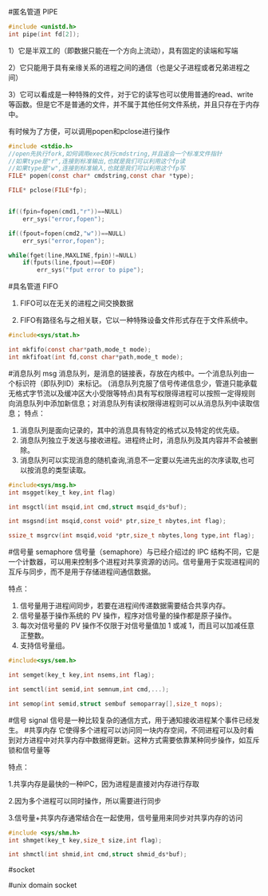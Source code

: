 #匿名管道 PIPE
```c
#include <unistd.h>
int pipe(int fd[2]);
```
1）它是半双工的（即数据只能在一个方向上流动），具有固定的读端和写端

2）它只能用于具有亲缘关系的进程之间的通信（也是父子进程或者兄弟进程之间）

3）它可以看成是一种特殊的文件，对于它的读写也可以使用普通的read、write等函数。但是它不是普通的文件，并不属于其他任何文件系统，并且只存在于内存中。

有时候为了方便，可以调用popen和pclose进行操作
```c
#include <stdio.h>
//open先执行fork,如何调用exec执行cmdstring,并且返会一个标准文件指针
//如果type是"r",连接到标准输出,也就是我们可以利用这个fp读
//如果type是"w",连接到标准输入,也就是我们可以利用这个fp写
FILE* popen(const char* cmdstring,const char *type);

FILE* pclose(FILE*fp);


if((fpin=fopen(cmd1,"r"))==NULL)
    err_sys("error,fopen");

if((fpout=fopen(cmd2,"w"))==NULL)
    err_sys("error,fopen");

while(fget(line,MAXLINE,fpin)!=NULL)
    if(fputs(line,fpout)==EOF)
        err_sys("fput error to pipe");
```


#具名管道 FIFO
1. FIFO可以在无关的进程之间交换数据

2. FIFO有路径名与之相关联，它以一种特殊设备文件形式存在于文件系统中。


```c
#include<sys/stat.h>

int mkfifo(const char*path,mode_t mode);
int mkfifoat(int fd,const char*path,mode_t mode);
```

#消息队列 msg 
消息队列，是消息的链接表，存放在内核中。一个消息队列由一个标识符（即队列ID）来标记。 (消息队列克服了信号传递信息少，管道只能承载无格式字节流以及缓冲区大小受限等特点)具有写权限得进程可以按照一定得规则向消息队列中添加新信息；对消息队列有读权限得进程则可以从消息队列中读取信息；
特点：
1. 消息队列是面向记录的，其中的消息具有特定的格式以及特定的优先级。
2. 消息队列独立于发送与接收进程。进程终止时，消息队列及其内容并不会被删除。
3. 消息队列可以实现消息的随机查询,消息不一定要以先进先出的次序读取,也可以按消息的类型读取。

```c
#include<sys/msg.h>
int msgget(key_t key,int flag)

int msgctl(int msqid,int cmd,struct msqid_ds*buf);

int msgsnd(int msqid,const void* ptr,size_t nbytes,int flag);

ssize_t msgrcv(int msqid,void *ptr,size_t nbytes,long type,int flag);
```

#信号量  semaphore
信号量（semaphore）与已经介绍过的 IPC 结构不同，它是一个计数器，可以用来控制多个进程对共享资源的访问。信号量用于实现进程间的互斥与同步，而不是用于存储进程间通信数据。

特点：
1. 信号量用于进程间同步，若要在进程间传递数据需要结合共享内存。
2. 信号量基于操作系统的 PV 操作，程序对信号量的操作都是原子操作。
3. 每次对信号量的 PV 操作不仅限于对信号量值加 1 或减 1，而且可以加减任意正整数。
4. 支持信号量组。
```c
#include<sys/sem.h>

int semget(key_t key,int nsems,int flag);

int semctl(int semid,int semnum,int cmd,...);

int semop(int semid,struct sembuf semoparray[],size_t nops);

```
#信号   signal
信号是一种比较复杂的通信方式，用于通知接收进程某个事件已经发生。
#共享内存 
它使得多个进程可以访问同一块内存空间，不同进程可以及时看到对方进程中对共享内存中数据得更新。这种方式需要依靠某种同步操作，如互斥锁和信号量等

特点：

1.共享内存是最快的一种IPC，因为进程是直接对内存进行存取

2.因为多个进程可以同时操作，所以需要进行同步

3.信号量+共享内存通常结合在一起使用，信号量用来同步对共享内存的访问
```c
#include <sys/shm.h>
int shmget(key_t key,size_t size,int flag);

int shmctl(int shmid,int cmd,struct shmid_ds*buf);

```
#socket

#unix domain socket
